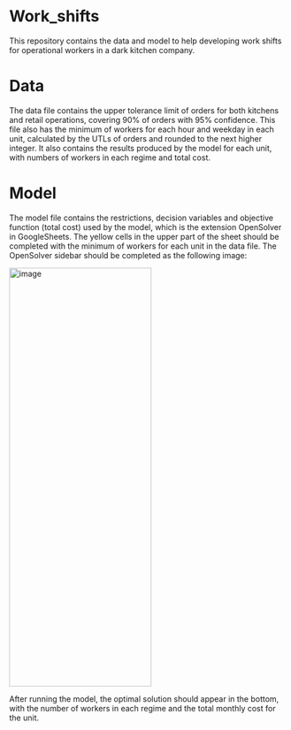 # Work_shifts
This repository contains the data and model to help developing work shifts for operational workers in a dark kitchen company.

# Data
The data file contains the upper tolerance limit of orders for both kitchens and retail operations, covering 90% of orders with 95% confidence.
This file also has the minimum of workers for each hour and weekday in each unit, calculated by the UTLs of orders and rounded to the next higher integer.
It also contains the results produced by the model for each unit, with numbers of workers in each regime and total cost.

# Model
The model file contains the restrictions, decision variables and objective function (total cost) used by the model, which is the extension OpenSolver in GoogleSheets.
The yellow cells in the upper part of the sheet should be completed with the minimum of workers for each unit in the data file.
The OpenSolver sidebar should be completed as the following image:

<img width="257" height="757" alt="image" src="https://github.com/user-attachments/assets/e21c26a3-5b7c-43c6-9959-d4b46fe993d7" />

After running the model, the optimal solution should appear in the bottom, with the number of workers in each regime and the total monthly cost for the unit.
